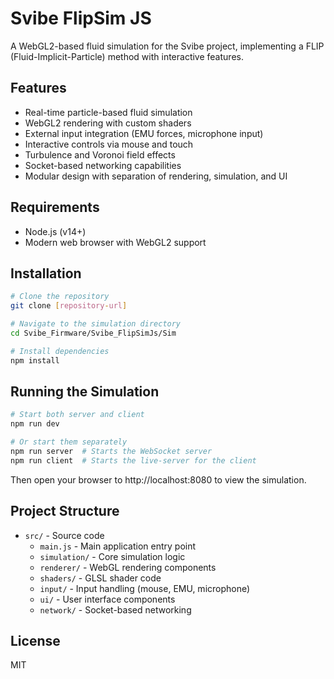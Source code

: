 # Svibe FlipSim JS

A WebGL2-based fluid simulation for the Svibe project, implementing a FLIP (Fluid-Implicit-Particle) method with interactive features.

## Features

- Real-time particle-based fluid simulation
- WebGL2 rendering with custom shaders
- External input integration (EMU forces, microphone input)
- Interactive controls via mouse and touch
- Turbulence and Voronoi field effects
- Socket-based networking capabilities
- Modular design with separation of rendering, simulation, and UI

## Requirements

- Node.js (v14+)
- Modern web browser with WebGL2 support

## Installation

```bash
# Clone the repository
git clone [repository-url]

# Navigate to the simulation directory
cd Svibe_Firmware/Svibe_FlipSimJs/Sim

# Install dependencies
npm install
```

## Running the Simulation

```bash
# Start both server and client
npm run dev

# Or start them separately
npm run server  # Starts the WebSocket server
npm run client  # Starts the live-server for the client
```

Then open your browser to http://localhost:8080 to view the simulation.

## Project Structure

- `src/` - Source code
  - `main.js` - Main application entry point
  - `simulation/` - Core simulation logic
  - `renderer/` - WebGL rendering components
  - `shaders/` - GLSL shader code
  - `input/` - Input handling (mouse, EMU, microphone)
  - `ui/` - User interface components
  - `network/` - Socket-based networking

## License

MIT
